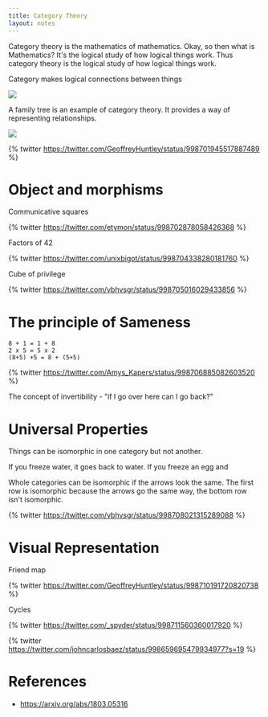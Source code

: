 ```yaml
---
title: Category Theory
layout: notes
---
```


Category theory is the mathematics of mathematics.  Okay, so then what is Mathematics? It's the logical study of how logical things work. Thus category theory is the logical study of how logical things work.

Category makes logical connections between things

![](https://transportsydney.files.wordpress.com/2013/03/2013-03-01-february-disruptions.png)

A family tree is an example of category theory. It provides a way of representing relationships.

![](https://www.ebi.ac.uk/training/online/sites/ebi.ac.uk.training.online/files/resize/user/Simple%20family%20tree-750x291.png)

{% twitter https://twitter.com/GeoffreyHuntley/status/998701945517887489 %}

# Object and morphisms

Communicative squares

{% twitter https://twitter.com/etymon/status/998702878058426368 %}

Factors of 42

{% twitter https://twitter.com/unixbigot/status/998704338280181760 %}

Cube of privilege 

{% twitter https://twitter.com/vbhvsgr/status/998705016029433856 %}

# The principle of Sameness

```
8 + 1 = 1 + 8
2 x 5 = 5 x 2
(8+5) +5 = 8 + (5+5)
```

{% twitter https://twitter.com/Amys_Kapers/status/998706885082603520 %}

The concept of invertibility - "if I go over here can I go back?"



# Universal Properties

Things can be isomorphic in one category but not another. 

If you freeze water, it goes back to water.
If you freeze an egg and

Whole categories can be isomorphic if the arrows look the same. 
The first row is isomorphic because the arrows go the same way, the bottom row isn't isomorphic.

{% twitter https://twitter.com/vbhvsgr/status/998708021315289088 %}


# Visual Representation

Friend map

{% twitter https://twitter.com/GeoffreyHuntley/status/998710191720820738 %}

Cycles

{% twitter https://twitter.com/_spyder/status/998711560360017920 %}


{% twitter https://twitter.com/johncarlosbaez/status/998659695479934977?s=19 %} 
# References
* https://arxiv.org/abs/1803.05316
